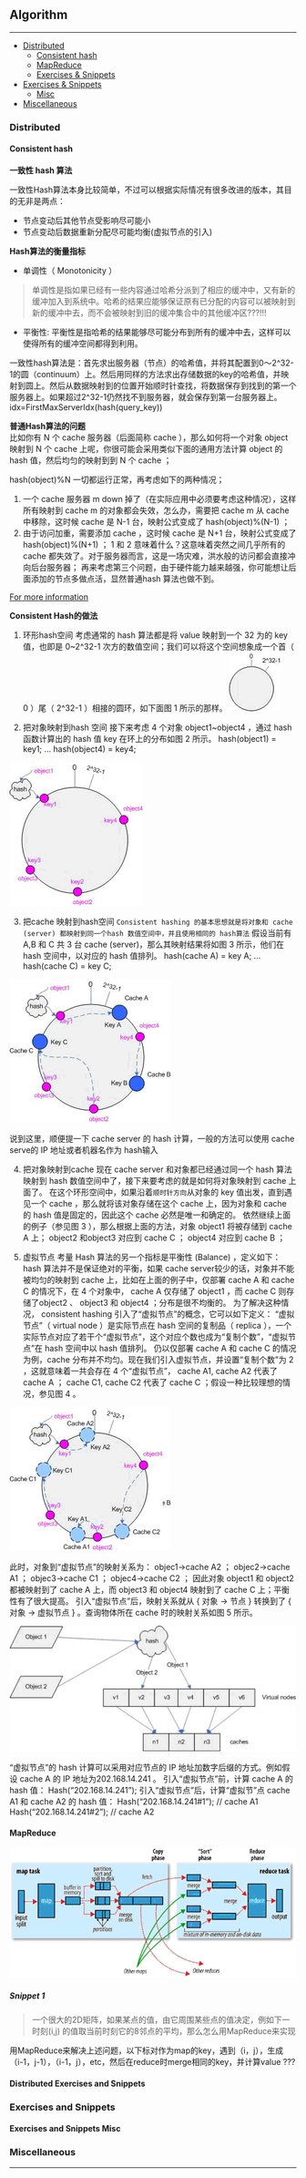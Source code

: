 ## Algorithm
---


* [Distributed](#distributed)
    - [Consistent hash](#consistent-hash)
    - [MapReduce](#mapreduce)
    - [Exercises & Snippets](distributed-exercises-and-snippets)
* [Exercises & Snippets](exercises-and-snippets)
    - [Misc](exercises-and-snippets-misc)
* [Miscellaneous](#miscellaneous)

### Distributed

#### Consistent hash
__一致性 hash 算法__  

一致性Hash算法本身比较简单，不过可以根据实际情况有很多改进的版本，其目的无非是两点：  
* 节点变动后其他节点受影响尽可能小
* 节点变动后数据重新分配尽可能均衡(虚拟节点的引入)

__Hash算法的衡量指标__  
* 单调性（ Monotonicity ）
>单调性是指如果已经有一些内容通过哈希分派到了相应的缓冲中，又有新的缓冲加入到系统中。哈希的结果应能够保证原有已分配的内容可以被映射到新的缓冲中去，而不会被映射到旧的缓冲集合中的其他缓冲区???!!!

* 平衡性:
平衡性是指哈希的结果能够尽可能分布到所有的缓冲中去，这样可以使得所有的缓冲空间都得到利用。

一致性hash算法是：首先求出服务器（节点）的哈希值，并将其配置到0～2^32-1的圆（continuum）上。然后用同样的方法求出存储数据的key的哈希值，并映射到圆上。然后从数据映射到的位置开始顺时针查找，将数据保存到找到的第一个服务器上。如果超过2^32-1仍然找不到服务器，就会保存到第一台服务器上。
idx=FirstMaxServerIdx(hash(query_key))

__普通Hash算法的问题__  
比如你有 N 个 cache 服务器（后面简称 cache ），那么如何将一个对象 object 映射到 N 个 cache 上呢，你很可能会采用类似下面的通用方法计算 object 的 hash 值，然后均匀的映射到到 N 个 cache ；

hash(object)%N
一切都运行正常，再考虑如下的两种情况；
1. 一个 cache 服务器 m down 掉了（在实际应用中必须要考虑这种情况），这样所有映射到 cache m 的对象都会失效，怎么办，需要把 cache m 从 cache 中移除，这时候 cache 是 N-1 台，映射公式变成了 hash(object)%(N-1) ；
2. 由于访问加重，需要添加 cache ，这时候 cache 是 N+1 台，映射公式变成了 hash(object)%(N+1) ；
1 和 2 意味着什么？这意味着突然之间几乎所有的 cache 都失效了。对于服务器而言，这是一场灾难，洪水般的访问都会直接冲向后台服务器；
再来考虑第三个问题，由于硬件能力越来越强，你可能想让后面添加的节点多做点活，显然普通hash 算法也做不到。

[For more information][distributed_consistent_hash_1]

__Consistent Hash的做法__  
1. 环形hash空间
考虑通常的 hash 算法都是将 value 映射到一个 32 为的 key 值，也即是 0~2^32-1 次方的数值空间；我们可以将这个空间想象成一个首（ 0 ）尾（ 2^32-1 ）相接的圆环，如下面图 1 所示的那样。
![distributed_consistent_hash_2]

2. 把对象映射到hash 空间
接下来考虑 4 个对象 object1~object4 ，通过 hash 函数计算出的 hash 值 key 在环上的分布如图 2 所示。
hash(object1) = key1;
…
hash(object4) = key4;

![distributed_consistent_hash_3]

3. 把cache 映射到hash空间
`Consistent hashing 的基本思想就是将对象和 cache (server) 都映射到同一个hash 数值空间中，并且使用相同的 hash算法`
假设当前有 A,B 和 C 共 3 台 cache (server)，那么其映射结果将如图 3 所示，他们在 hash 空间中，以对应的 hash 值排列。
hash(cache A) = key A;
…
hash(cache C) = key C;
 
![distributed_consistent_hash_4]
 
说到这里，顺便提一下 cache server 的 hash 计算，一般的方法可以使用 cache serve的 IP 地址或者机器名作为 hash输入

4. 把对象映射到cache
现在 cache server 和对象都已经通过同一个 hash 算法映射到 hash 数值空间中了，接下来要考虑的就是如何将对象映射到 cache 上面了。
在这个环形空间中，如果沿着`顺时针方向`从对象的 key 值出发，直到遇见一个 cache ，那么就将该对象存储在这个 cache 上，因为对象和 cache 的 hash 值是固定的，因此这个 cache 必然是唯一和确定的。
依然继续上面的例子（参见图 3 ），那么根据上面的方法，对象 object1 将被存储到 cache A 上； object2 和object3 对应到 cache C ； object4 对应到 cache B ；

5. 虚拟节点
考量 Hash 算法的另一个指标是平衡性 (Balance) ，定义如下：
hash 算法并不是保证绝对的平衡，如果 cache server较少的话，对象并不能被均匀的映射到 cache 上，比如在上面的例子中，仅部署 cache A 和 cache C 的情况下，在 4 个对象中， cache A 仅存储了 object1 ，而 cache C 则存储了object2 、 object3 和 object4 ；分布是很不均衡的。
为了解决这种情况， consistent hashing 引入了“虚拟节点”的概念，它可以如下定义：
“虚拟节点”（ virtual node ）是实际节点在 hash 空间的复制品（ replica ），一个实际节点对应了若干个“虚拟节点”，这个对应个数也成为“复制个数”，“虚拟节点”在 hash 空间中以 hash 值排列。
仍以仅部署 cache A 和 cache C 的情况为例，cache 分布并不均匀。现在我们引入虚拟节点，并设置“复制个数”为 2 ，这就意味着一共会存在 4 个“虚拟节点”， cache A1, cache A2 代表了cache A ； cache C1, cache C2 代表了 cache C ；假设一种比较理想的情况，参见图 4 。
 
![distributed_consistent_hash_5]
 
此时，对象到“虚拟节点”的映射关系为：
objec1->cache A2 ； objec2->cache A1 ； objec3->cache C1 ； objec4->cache C2 ；
因此对象 object1 和 object2 都被映射到了 cache A 上，而 object3 和 object4 映射到了 cache C 上；平衡性有了很大提高。
引入“虚拟节点”后，映射关系就从 { 对象 -> 节点 } 转换到了 { 对象 -> 虚拟节点 } 。查询物体所在 cache 时的映射关系如图 5 所示。
 
![distributed_consistent_hash_6]
 
“虚拟节点”的 hash 计算可以采用对应节点的 IP 地址加数字后缀的方式。例如假设 cache A 的 IP 地址为202.168.14.241 。
引入“虚拟节点”前，计算 cache A 的 hash 值：
Hash(“202.168.14.241”);
引入“虚拟节点”后，计算“虚拟节”点 cache A1 和 cache A2 的 hash 值：
Hash(“202.168.14.241#1”);  // cache A1
Hash(“202.168.14.241#2”);  // cache A2

#### MapReduce
![mapreduce_1]

##### Snippet 1
>一个很大的2D矩阵，如果某点的值，由它周围某些点的值决定，例如下一时刻(i,j) 的值取当前时刻它的8邻点的平均，那么怎么用MapReduce来实现

用MapReduce来解决上述问题，以下标对作为map的key，遇到（i，j），生成（i-1，j-1），（i-1，j），etc，然后在reduce时merge相同的key，并计算value ???

#### Distributed Exercises and Snippets

### Exercises and Snippets

#### Exercises and Snippets Misc

### Miscellaneous




---
[mapreduce_1]:/resources/img/java/mapreduce_1.png "Map Reduce Flowchart"
[distributed_consistent_hash_1]:http://blog.csdn.net/sparkliang/article/details/5279393 "一致性hash算法 - consistent hashing"
[distributed_consistent_hash_2]:/resources/img/java/algorithm_consistent_hash_1.png "一致性hash算法 - consistent hashing Diagram 1"
[distributed_consistent_hash_2]:/resources/img/java/algorithm_consistent_hash_1.png "一致性hash算法 - 图 1 环形 hash 空间"
[distributed_consistent_hash_3]:/resources/img/java/algorithm_consistent_hash_2.png "一致性hash算法 - 图 2 4 个对象的 key 值分布"
[distributed_consistent_hash_4]:/resources/img/java/algorithm_consistent_hash_3.png "一致性hash算法 - 图 3 cache 和对象的 key 值分布"
[distributed_consistent_hash_5]:/resources/img/java/algorithm_consistent_hash_4.png "一致性hash算法 - 图 4 引入“虚拟节点”后的映射关系"
[distributed_consistent_hash_6]:/resources/img/java/algorithm_consistent_hash_5.png "一致性hash算法 - 图 5 查询对象所在 cache"


